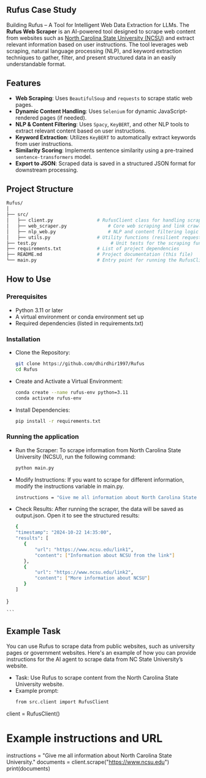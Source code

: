## Rufus Case Study
Building Rufus – A Tool for Intelligent Web Data Extraction for LLMs.
The **Rufus Web Scraper** is an AI-powered tool designed to scrape web content from websites such as [North Carolina State University (NCSU)](https://www.ncsu.edu/) and extract relevant information based on user instructions. The tool leverages web scraping, natural language processing (NLP), and keyword extraction techniques to gather, filter, and present structured data in an easily understandable format.

## Features

- **Web Scraping**: Uses `BeautifulSoup` and `requests` to scrape static web pages.
- **Dynamic Content Handling**: Uses `Selenium` for dynamic JavaScript-rendered pages (if needed).
- **NLP & Content Filtering**: Uses `Spacy`, `KeyBERT`, and other NLP tools to extract relevant content based on user instructions.
- **Keyword Extraction**: Utilizes `KeyBERT` to automatically extract keywords from user instructions.
- **Similarity Scoring**: Implements sentence similarity using a pre-trained `sentence-transformers` model.
- **Export to JSON**: Scraped data is saved in a structured JSON format for downstream processing.

## Project Structure

```bash
Rufus/
│
├── src/
│   ├── client.py                # RufusClient class for handling scraping logic
│   ├── web_scraper.py               # Core web scraping and link crawling logic
│   ├── nlp_web.py                   # NLP and content filtering logic
│   ├── utils.py                 # Utility functions (resilient requests, save to JSON, etc.)
├── test.py                           # Unit tests for the scraping functions
├── requirements.txt             # List of project dependencies
├── README.md                    # Project documentation (this file)
└── main.py                      # Entry point for running the RufusClient

```

## How to Use
### Prerequisites
- Python 3.11 or later
- A virtual environment or conda environment set up
- Required dependencies (listed in requirements.txt)

### Installation
-  Clone the Repository:
     ```bash
     git clone https://github.com/dhirdhir1997/Rufus
     cd Rufus
     ```
- Create and Activate a Virtual Environment:
  ```bash
  conda create --name rufus-env python=3.11
  conda activate rufus-env
  ```
- Install Dependencies:
    ```bash
    pip install -r requirements.txt
     ```
### Running the application
- Run the Scraper:
    To scrape information from North Carolina State University (NCSU), run the following command:
     ```bash
    python main.py
     ```
- Modify Instructions:
    If you want to scrape for different information, modify the instructions variable in main.py.
    ```bash
    instructions = "Give me all information about North Carolina State University"
    ```
- Check Results:
    After running the scraper, the data will be saved as output.json. Open it to see the structured results:
     ```bash
    {
    "timestamp": "2024-10-22 14:35:00",
    "results": [
        {
            "url": "https://www.ncsu.edu/link1",
            "content": ["Information about NCSU from the link"]
        },
        {
            "url": "https://www.ncsu.edu/link2",
            "content": ["More information about NCSU"]
        }
    ]
}
    
    ```
## Example Task
You can use Rufus to scrape data from public websites, such as university pages or government websites. Here's an example of how you can provide instructions for the AI agent to scrape data from NC State University’s website.
- Task: Use Rufus to scrape content from the North Carolina State University website.
- Example prompt:
  ```bash
  from src.client import RufusClient

client = RufusClient()

# Example instructions and URL
instructions = "Give me all information about North Carolina State University."
documents = client.scrape("https://www.ncsu.edu")
print(documents)

```
  


    

  
  

     

     

  






